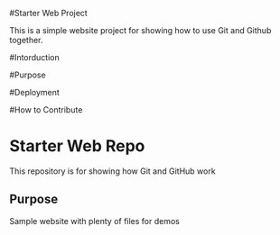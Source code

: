#Starter Web Project 

This is a simple website project for showing how to use Git and Github together.

#Intorduction

#Purpose

#Deployment

#How to Contribute

# Starter Web Repo

This repository is for showing how Git and GitHub work

## Purpose

Sample website with plenty of files for demos